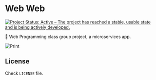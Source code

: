 # Web Web
[![Project Status: Active – The project has reached a stable, usable state and is being actively developed.](http://www.repostatus.org/badges/latest/active.svg)](http://www.repostatus.org/#active)

🐸 Web Programming class group project, a microservices app.

![Print](https://i.imgur.com/CYcNK8D.png)

## License
Check `LICENSE` file.
